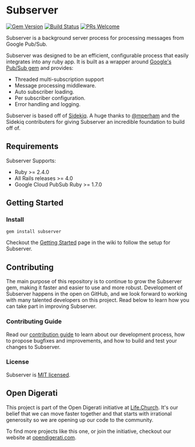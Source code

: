 Subserver
==============

[![Gem Version](https://badge.fury.io/rb/subserver.svg)](https://rubygems.org/gems/subserver)
[![Build Status](https://travis-ci.com/lifechurch/subserver.svg?branch=master)](https://travis-ci.com/lifechurch/subserver)
[![PRs Welcome](https://img.shields.io/badge/PRs-welcome-brightgreen.svg)](./CONTRIBUTING.md)

Subserver is a background server process for processing messages from Google Pub/Sub.

Subserver was designed to be an efficient, configurable process that easily integrates into any ruby app. 
It is built as a wrapper around [Google's Pub/Sub gem](https://github.com/GoogleCloudPlatform/google-cloud-ruby/tree/master/google-cloud-pubsub) and
provides:
- Threaded multi-subscription support
- Message processing middleware.
- Auto subscriber loading.
- Per subscriber configuration.
- Error handling and logging. 

Subserver is based off of [Sidekiq](https://github.com/mperham/sidekiq). A huge thanks to [@mperham](https://github.com/mperham) and the Sidekiq contributers for giving Subserver an incredible foundation to build off of.

## Requirements
Subserver Supports:
- Ruby >= 2.4.0
- All Rails releases >= 4.0
- Google Cloud PubSub Ruby >= 1.7.0

## Getting Started
### Install
```
gem install subserver
```
Checkout the [Getting Started](https://github.com/lifechurch/subserver/wiki/Getting-Started) page in the wiki to follow the setup for Subserver.

## Contributing

The main purpose of this repository is to continue to grow the Subserver gem, making it faster and easier to use and more robust. Development of Subserver happens in the open on GitHub, and we look forward to working with many talented developers on this project. Read below to learn how you can take part in improving Subserver.

### Contributing Guide

Read our [contribution guide](./CONTRIBUTING.md) to learn about our development process, how to propose bugfixes and improvements, and how to build and test your changes to Subserver.

### License

Subserver is [MIT licensed](./LICENSE).

## Open Digerati

This project is part of the Open Digerati initiative at [Life.Church](https://life.church). It's our belief that we can move faster together and that starts with irrational generosity so we are opening up our code to the community. 

To find more projects like this one, or join the initiative, checkout our website at [opendigerati.com](https://www.opendigerati.com/).


